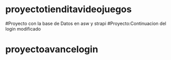 # proyectotienditavideojuegos
#Proyecto con la base de Datos en asw y strapi 
#Proyecto:Continuacion del  login modificado
# proyectoavancelogin
